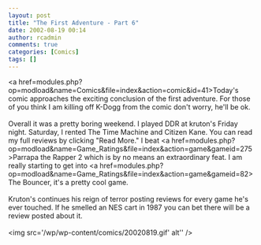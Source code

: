 ```yaml
---
layout: post
title: "The First Adventure - Part 6"
date: 2002-08-19 00:14
author: rcadmin
comments: true
categories: [Comics]
tags: []
---
```

<a href=modules.php?op=modload&name=Comics&file=index&action=comic&id=41>Today's comic</a> approaches the exciting conclusion of the first adventure. For those of you think I am killing off K-Dogg from the comic don't worry, he'll be ok. 
<br />
<br />
Overall it was a pretty boring weekend. I played DDR at kruton's Friday night. Saturday, I rented The Time Machine and Citizen Kane. You can read my full reviews by clicking "Read More." I beat <a href=modules.php?op=modload&name=Game_Ratings&file=index&action=game&gameid=275>Parrapa the Rapper 2</a> which is by no means an extraordinary feat. I am really starting to get into <a href=modules.php?op=modload&name=Game_Ratings&file=index&action=game&gameid=82>The Bouncer,</a> it's a pretty cool game. 
<br />
<br />
Kruton's continues his reign of terror posting reviews for every game he's ever touched. If he smelled an NES cart in 1987 you can bet there will be a review posted about it.<br /><br /><!--more--><img src='/wp/wp-content/comics/20020819.gif' alt'' />
